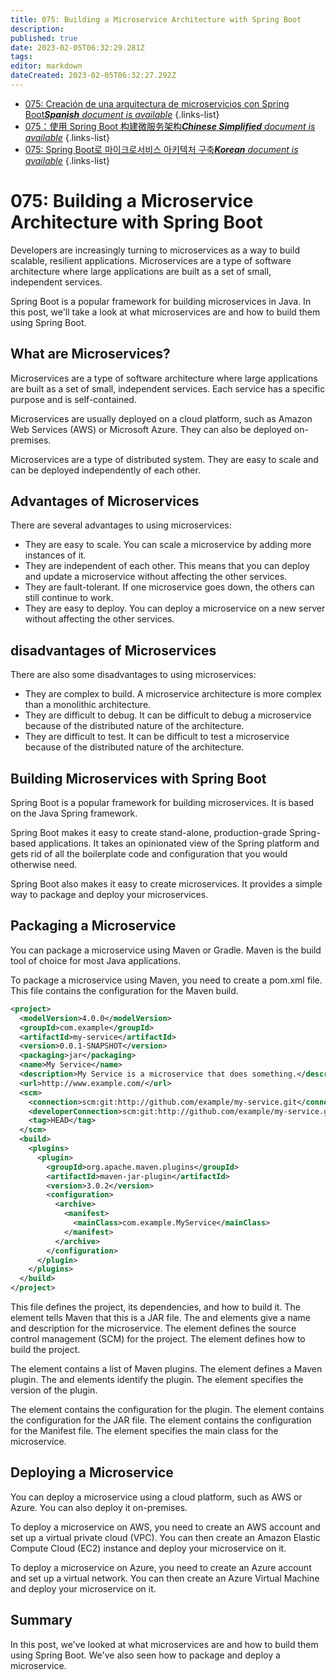 ```yaml
---
title: 075: Building a Microservice Architecture with Spring Boot
description: 
published: true
date: 2023-02-05T06:32:29.281Z
tags: 
editor: markdown
dateCreated: 2023-02-05T06:32:27.292Z
---
```


- [075: Creación de una arquitectura de microservicios con Spring Boot***Spanish** document is available*](/es/Knowledge-base/Spring-Boot/Learning/075-building-a-microservice-architecture-with-spring-boot)
{.links-list}
- [075：使用 Spring Boot 构建微服务架构***Chinese Simplified** document is available*](/zh/Knowledge-base/Spring-Boot/Learning/075-building-a-microservice-architecture-with-spring-boot)
{.links-list}
- [075: Spring Boot로 마이크로서비스 아키텍처 구축***Korean** document is available*](/ko/Knowledge-base/Spring-Boot/Learning/075-building-a-microservice-architecture-with-spring-boot)
{.links-list}


# 075: Building a Microservice Architecture with Spring Boot

Developers are increasingly turning to microservices as a way to build scalable, resilient applications. Microservices are a type of software architecture where large applications are built as a set of small, independent services.

Spring Boot is a popular framework for building microservices in Java. In this post, we'll take a look at what microservices are and how to build them using Spring Boot.

## What are Microservices?

Microservices are a type of software architecture where large applications are built as a set of small, independent services. Each service has a specific purpose and is self-contained.

Microservices are usually deployed on a cloud platform, such as Amazon Web Services (AWS) or Microsoft Azure. They can also be deployed on-premises.

Microservices are a type of distributed system. They are easy to scale and can be deployed independently of each other.

## Advantages of Microservices

There are several advantages to using microservices:

- They are easy to scale. You can scale a microservice by adding more instances of it.
- They are independent of each other. This means that you can deploy and update a microservice without affecting the other services.
- They are fault-tolerant. If one microservice goes down, the others can still continue to work.
- They are easy to deploy. You can deploy a microservice on a new server without affecting the other services.

## disadvantages of Microservices

There are also some disadvantages to using microservices:

- They are complex to build. A microservice architecture is more complex than a monolithic architecture.
- They are difficult to debug. It can be difficult to debug a microservice because of the distributed nature of the architecture.
- They are difficult to test. It can be difficult to test a microservice because of the distributed nature of the architecture.

## Building Microservices with Spring Boot

Spring Boot is a popular framework for building microservices. It is based on the Java Spring framework.

Spring Boot makes it easy to create stand-alone, production-grade Spring-based applications. It takes an opinionated view of the Spring platform and gets rid of all the boilerplate code and configuration that you would otherwise need.

Spring Boot also makes it easy to create microservices. It provides a simple way to package and deploy your microservices.

## Packaging a Microservice

You can package a microservice using Maven or Gradle. Maven is the build tool of choice for most Java applications.

To package a microservice using Maven, you need to create a pom.xml file. This file contains the configuration for the Maven build.

```xml
<project>
  <modelVersion>4.0.0</modelVersion>
  <groupId>com.example</groupId>
  <artifactId>my-service</artifactId>
  <version>0.0.1-SNAPSHOT</version>
  <packaging>jar</packaging>
  <name>My Service</name>
  <description>My Service is a microservice that does something.</description>
  <url>http://www.example.com/</url>
  <scm>
    <connection>scm:git:http://github.com/example/my-service.git</connection>
    <developerConnection>scm:git:http://github.com/example/my-service.git</developerConnection>
    <tag>HEAD</tag>
  </scm>
  <build>
    <plugins>
      <plugin>
        <groupId>org.apache.maven.plugins</groupId>
        <artifactId>maven-jar-plugin</artifactId>
        <version>3.0.2</version>
        <configuration>
          <archive>
            <manifest>
              <mainClass>com.example.MyService</mainClass>
            </manifest>
          </archive>
        </configuration>
      </plugin>
    </plugins>
  </build>
</project>
```

This file defines the project, its dependencies, and how to build it. The <packaging> element tells Maven that this is a JAR file. The <name> and <description> elements give a name and description for the microservice. The <scm> element defines the source control management (SCM) for the project. The <build> element defines how to build the project.

The <plugins> element contains a list of Maven plugins. The <plugin> element defines a Maven plugin. The <groupId> and <artifactId> elements identify the plugin. The <version> element specifies the version of the plugin.

The <configuration> element contains the configuration for the plugin. The <archive> element contains the configuration for the JAR file. The <manifest> element contains the configuration for the Manifest file. The <mainClass> element specifies the main class for the microservice.

## Deploying a Microservice

You can deploy a microservice using a cloud platform, such as AWS or Azure. You can also deploy it on-premises.

To deploy a microservice on AWS, you need to create an AWS account and set up a virtual private cloud (VPC). You can then create an Amazon Elastic Compute Cloud (EC2) instance and deploy your microservice on it.

To deploy a microservice on Azure, you need to create an Azure account and set up a virtual network. You can then create an Azure Virtual Machine and deploy your microservice on it.

## Summary

In this post, we've looked at what microservices are and how to build them using Spring Boot. We've also seen how to package and deploy a microservice.